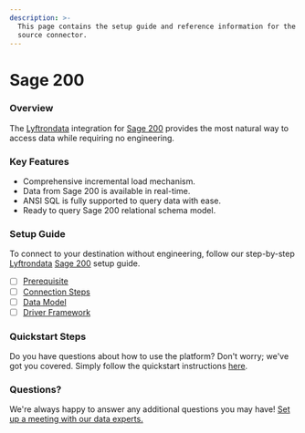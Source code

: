 ```yaml
---
description: >-
  This page contains the setup guide and reference information for the Sage 200
  source connector.
---
```


# Sage 200

### Overview

The [Lyftrondata](https://www.lyftrondata.com/) integration for [Sage 200](None/) provides the most natural way to access data while requiring no engineering.

### Key Features

* Comprehensive incremental load mechanism.
* Data from Sage 200 is available in real-time.
* ANSI SQL is fully supported to query data with ease.
* Ready to query Sage 200 relational schema model.

### Setup Guide

To connect to your destination without engineering, follow our step-by-step [Lyftrondata](https://www.lyftrondata.com/) [Sage 200](None/) setup guide.

* [ ] [Prerequisite](prerequisite.md)
* [ ] [Connection Steps](connection-steps.md)
* [ ] [Data Model](data-model/erd.md)
* [ ] [Driver Framework](driver-framework/)

### Quickstart Steps

Do you have questions about how to use the platform? Don't worry; we've got you covered. Simply follow the quickstart instructions [here](../../).

### Questions? <a href="#questions" id="questions"></a>

We're always happy to answer any additional questions you may have! [Set up a meeting with our data experts.](https://www.lyftrondata.com/book-a-meeting/)
